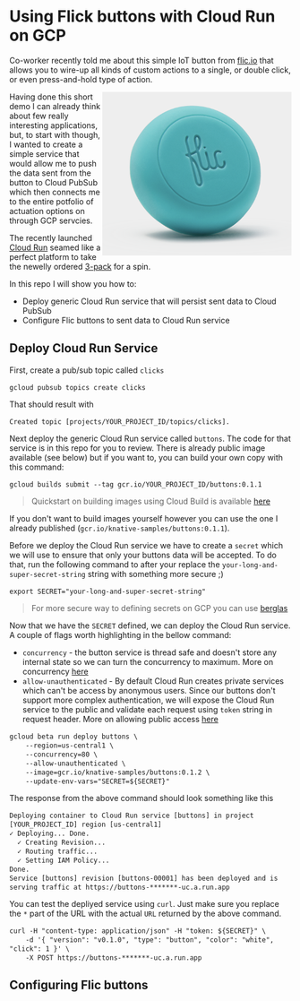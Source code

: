 # Using Flick buttons with Cloud Run on GCP

Co-worker recently told me about this simple IoT button from [flic.io](https://flic.io/) that allows you to wire-up all kinds of custom actions to a single, or double click, or even press-and-hold type of action.

<img align="right" src="image/flic.png" alt="Flic button">

Having done this short demo I can already think about few really interesting applications, but, to start with though, I wanted to create a simple service that would allow me to push the data sent from the button to Cloud PubSub which then connects me to the entire potfolio of actuation options on through GCP servcies.

The recently launched [Cloud Run](https://cloud.google.com/run/) seamed like a perfect platform to take the newelly ordered [3-pack](https://flic.io/shop/flic-4pack) for a spin.

In this repo I will show you how to:

* Deploy generic Cloud Run service that will persist sent data to Cloud PubSub
* Configure Flic buttons to sent data to Cloud Run service


## Deploy Cloud Run Service

First, create a pub/sub topic called `clicks`

```shell
gcloud pubsub topics create clicks
```

That should result with

```shell
Created topic [projects/YOUR_PROJECT_ID/topics/clicks].
```

Next deploy the generic Cloud Run service called `buttons`. The code for that service is in this repo for you to review. There is already public image available (see below) but if you want to, you can build your own copy with this command:

```shell
gcloud builds submit --tag gcr.io/YOUR_PROJECT_ID/buttons:0.1.1
```

> Quickstart on building images using Cloud Build is available [here](https://cloud.google.com/run/docs/quickstarts/build-and-deploy)

If you don't want to build images yourself however you can use the one I already published (`gcr.io/knative-samples/buttons:0.1.1`).

Before we deploy the Cloud Run service we have to create a `secret` which we will use to ensure that only your buttons data will be accepted. To do that, run the following command to after your replace the `your-long-and-super-secret-string` string with something more secure ;)

```shell
export SECRET="your-long-and-super-secret-string"
```

> For more secure way to defining secrets on GCP you can use [berglas](https://github.com/GoogleCloudPlatform/berglas)

Now that we have the `SECRET` defined, we can deploy the Cloud Run service. A couple of flags worth highlighting in the bellow command:

* `concurrency` - the button service is thread safe and doesn't store any internal state so we can turn the concurrency to maximum. More on concurrency [here](https://cloud.google.com/run/docs/about-concurrency)
* `allow-unauthenticated` - By default Cloud Run creates private services which can't be access by anonymous users. Since our buttons don't support more complex authentication, we will expose the Cloud Run service to the public and validate each request using `token` string in request header. More on allowing public access [here](https://cloud.google.com/run/docs/authenticating/public)


```shell
gcloud beta run deploy buttons \
    --region=us-central1 \
    --concurrency=80 \
    --allow-unauthenticated \
    --image=gcr.io/knative-samples/buttons:0.1.2 \
    --update-env-vars="SECRET=${SECRET}"
```

The response from the above command should look something like this

```shell
Deploying container to Cloud Run service [buttons] in project [YOUR_PROJECT_ID] region [us-central1]
✓ Deploying... Done.
  ✓ Creating Revision...
  ✓ Routing traffic...
  ✓ Setting IAM Policy...
Done.
Service [buttons] revision [buttons-00001] has been deployed and is serving traffic at https://buttons-*******-uc.a.run.app
```

You can test the depliyed service using `curl`. Just make sure you replace the `*` part of the URL with the actual `URL` returned by the above command.

```shell
curl -H "content-type: application/json" -H "token: ${SECRET}" \
    -d '{ "version": "v0.1.0", "type": "button", "color": "white", "click": 1 }' \
    -X POST https://buttons-*******-uc.a.run.app
```

## Configuring Flic buttons
